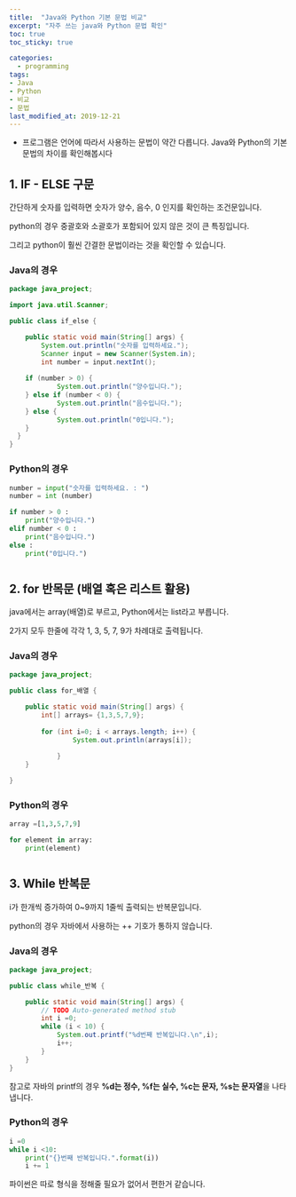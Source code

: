```yaml
---
title:  "Java와 Python 기본 문법 비교"
excerpt: "자주 쓰는 java와 Python 문법 확인"
toc: true
toc_sticky: true

categories:
  - programming
tags:
- Java
- Python
- 비교
- 문법
last_modified_at: 2019-12-21
---
```



- 프로그램은 언어에 따라서 사용하는 문법이 약간 다릅니다. Java와 Python의 기본 문법의 차이를 확인해봅시다

## 1. IF - ELSE 구문

간단하게 숫자를 입력하면 숫자가 양수, 음수, 0 인지를 확인하는 조건문입니다.

python의 경우 중괄호와 소괄호가 포함되어 있지 않은 것이 큰 특징입니다.

그리고 python이 훨씬 간결한 문법이라는 것을 확인할 수 있습니다. 

### Java의 경우

```java
package java_project;

import java.util.Scanner;

public class if_else {

	public static void main(String[] args) {
		System.out.println("숫자를 입력하세요.");
		Scanner input = new Scanner(System.in);
		int number = input.nextInt();
		
	if (number > 0) {
			System.out.println("양수입니다.");
	} else if (number < 0) {
			System.out.println("음수입니다.");
	} else {
			System.out.println("0입니다.");
	}
  }
}
```

### Python의 경우

```python
number = input("숫자를 입력하세요. : ")
number = int (number)

if number > 0 :
    print("양수입니다.")
elif number < 0 :
    print("음수입니다.")
else :
	print("0입니다.")
```

#  

## 2. for 반목문 (배열 혹은 리스트 활용)

java에서는 array(배열)로 부르고, Python에서는 list라고 부릅니다. 

2가지 모두 한줄에 각각 1, 3, 5, 7, 9가 차례대로 출력됩니다. 

### Java의 경우

```java
package java_project;

public class for_배열 {

	public static void main(String[] args) {
		int[] arrays= {1,3,5,7,9};
		
        for (int i=0; i < arrays.length; i++) {
				System.out.println(arrays[i]);
            
			}
	}

}
```



### Python의 경우

```python
array =[1,3,5,7,9]

for element in array:
    print(element)
```

#  

## 3. While 반복문

i가 한개씩 증가하여 0~9까지 1줄씩 출력되는 반복문입니다. 

python의 경우 자바에서 사용하는 ++ 기호가 통하지 않습니다. 



### Java의 경우

```java
package java_project;

public class while_반복 {

	public static void main(String[] args) {
		// TODO Auto-generated method stub
		int i =0;
		while (i < 10) {
			System.out.printf("%d번째 반복입니다.\n",i);
			i++;
		}
	}
}
```

참고로 자바의 printf의 경우 **%d는 정수, %f는 실수, %c는 문자, %s는 문자열**을 나타냅니다.

### Python의 경우

```python
i =0
while i <10:
    print("{}번째 반복입니다.".format(i))
    i += 1
```

파이썬은 따로 형식을 정해줄 필요가 없어서 편한거 같습니다. 
